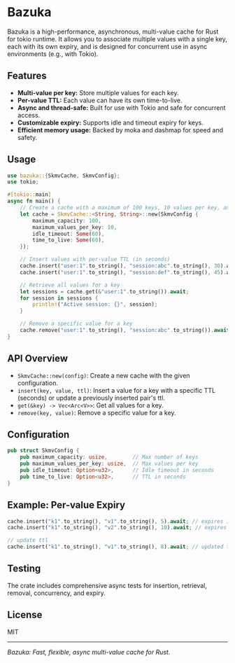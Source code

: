# Bazuka

Bazuka is a high-performance, asynchronous, multi-value cache for Rust for tokio runtime. It allows you to associate multiple values with a single key, each with its own expiry, and is designed for concurrent use in async environments (e.g., with Tokio).

## Features

- **Multi-value per key:** Store multiple values for each key.
- **Per-value TTL:** Each value can have its own time-to-live.
- **Async and thread-safe:** Built for use with Tokio and safe for concurrent access.
- **Customizable expiry:** Supports idle and timeout expiry for keys.
- **Efficient memory usage:** Backed by moka and dashmap for speed and safety.

## Usage

```rust
use bazuka::{SkmvCache, SkmvConfig};
use tokio;

#[tokio::main]
async fn main() {
    // Create a cache with a maximum of 100 keys, 10 values per key, and 60s TTL.
    let cache = SkmvCache::<String, String>::new(SkmvConfig {
        maximum_capacity: 100,
        maximum_values_per_key: 10,
        idle_timeout: Some(60),
        time_to_live: Some(60),
    });

    // Insert values with per-value TTL (in seconds)
    cache.insert("user:1".to_string(), "session:abc".to_string(), 30).await;
    cache.insert("user:1".to_string(), "session:def".to_string(), 45).await;

    // Retrieve all values for a key
    let sessions = cache.get(&"user:1".to_string()).await;
    for session in sessions {
        println!("Active session: {}", session);
    }

    // Remove a specific value for a key
    cache.remove("user:1".to_string(), "session:abc".to_string()).await;
}
```

## API Overview

- `SkmvCache::new(config)`: Create a new cache with the given configuration.
- `insert(key, value, ttl)`: Insert a value for a key with a specific TTL (seconds) or update a previously inserted pair's ttl.
- `get(&key) -> Vec<Arc<V>>`: Get all values for a key.
- `remove(key, value)`: Remove a specific value for a key.

## Configuration

```rust
pub struct SkmvConfig {
    pub maximum_capacity: usize,        // Max number of keys
    pub maximum_values_per_key: usize,  // Max values per key
    pub idle_timeout: Option<u32>,      // Idle timeout in seconds
    pub time_to_live: Option<u32>,      // TTL in seconds
}
```

## Example: Per-value Expiry

```rust
cache.insert("k1".to_string(), "v1".to_string(), 5).await; // expires in 5s
cache.insert("k1".to_string(), "v2".to_string(), 10).await; // expires in 10s

// update ttl
cache.insert("k1".to_string(), "v1".to_string(), 8).await; // updated ttl of the specific value to 8 sec
```

## Testing

The crate includes comprehensive async tests for insertion, retrieval, removal, concurrency, and expiry.

## License

MIT

---

*Bazuka: Fast, flexible, async multi-value cache for Rust.*